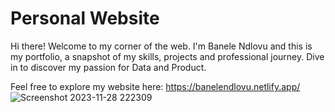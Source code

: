 # Personal Website
Hi there! Welcome to my corner of the web. I'm Banele Ndlovu and this is my portfolio, a snapshot of my skills, projects and professional journey. Dive in to discover my passion for Data and Product. 

Feel free to explore my website here: https://banelendlovu.netlify.app/
![Screenshot 2023-11-28 222309](https://github.com/banelendlovu/Banele-Ndlovu-Portfolio/assets/62768117/cb5af110-7ba8-4529-a073-cb40d08372b8)
